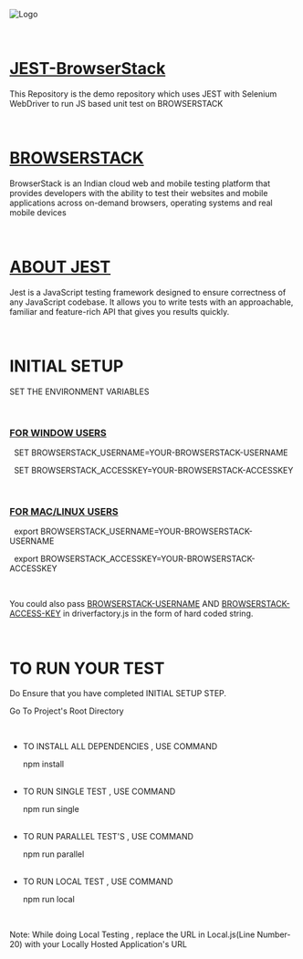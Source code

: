 ![Logo](https://www.browserstack.com/images/static/header-logo.jpg)

<br>

# [JEST-BrowserStack](https://github.com/Bhagyesh22/JEST-BrowserStack)

This Repository is the demo repository which uses JEST with Selenium WebDriver to run JS based unit test on BROWSERSTACK 

&nbsp;
# [BROWSERSTACK](https://www.browserstack.com/)

BrowserStack is an Indian cloud web and mobile testing platform that provides developers with the ability to test their websites and mobile applications across on-demand browsers, operating systems and real mobile devices


&nbsp;
# [ABOUT JEST](https://jestjs.io/)
Jest is a JavaScript testing framework designed to ensure correctness of any JavaScript codebase. It allows you to write tests with an approachable, familiar and feature-rich API that gives you results quickly.


&nbsp;
# INITIAL SETUP
SET THE ENVIRONMENT VARIABLES 

&nbsp;
<H3><U>FOR WINDOW USERS</U></H3>

&nbsp;
SET BROWSERSTACK_USERNAME=YOUR-BROWSERSTACK-USERNAME

&nbsp;
SET BROWSERSTACK_ACCESSKEY=YOUR-BROWSERSTACK-ACCESSKEY

&nbsp;
<H3><U>FOR MAC/LINUX USERS</U></H3>

&nbsp;
export BROWSERSTACK_USERNAME=YOUR-BROWSERSTACK-USERNAME

&nbsp;
export BROWSERSTACK_ACCESSKEY=YOUR-BROWSERSTACK-ACCESSKEY


&nbsp;
&nbsp;
&nbsp;
&nbsp;
<p>You could also pass <u>BROWSERSTACK-USERNAME</u> AND <u>BROWSERSTACK-ACCESS-KEY</u> in driverfactory.js in the form of hard coded string.</p>


&nbsp;
# TO RUN YOUR TEST
Do Ensure that you have completed INITIAL SETUP STEP.



Go To Project's Root Directory


<br>
<ul>

<li>TO INSTALL ALL DEPENDENCIES , USE COMMAND</li>


npm install

<br>



<li>TO RUN SINGLE TEST , USE COMMAND</li>


npm run single
<br>


<br>

<li>TO RUN PARALLEL TEST'S , USE COMMAND</li>



npm run parallel

<br>

<li>TO RUN LOCAL TEST , USE COMMAND</li>




npm run local
</ul>

<br>

<p>
Note: While doing Local Testing , replace the URL in Local.js(Line Number-20) with your Locally Hosted Application's URL</p>













